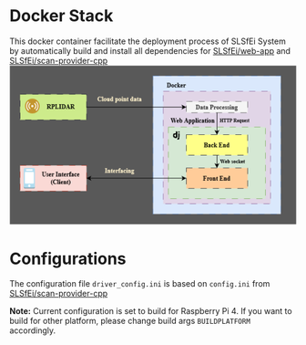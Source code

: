 # Docker Stack
This docker container facilitate the deployment process of SLSfEi System by automatically build and install all dependencies for [SLSfEi/web-app](https://github.com/SLSfEi/web-app) and [SLSfEi/scan-provider-cpp](https://github.com/SLSfEi/scan-provider-cpp)
![system diagram](./SLSfEI.drawio.png)

# Configurations
The configuration file `driver_config.ini` is based on `config.ini` from [SLSfEi/scan-provider-cpp](https://github.com/SLSfEi/scan-provider-cpp)

**Note:** Current configuration is set to build for Raspberry Pi 4. If you want to build for other platform, please change build args `BUILDPLATFORM` accordingly.
